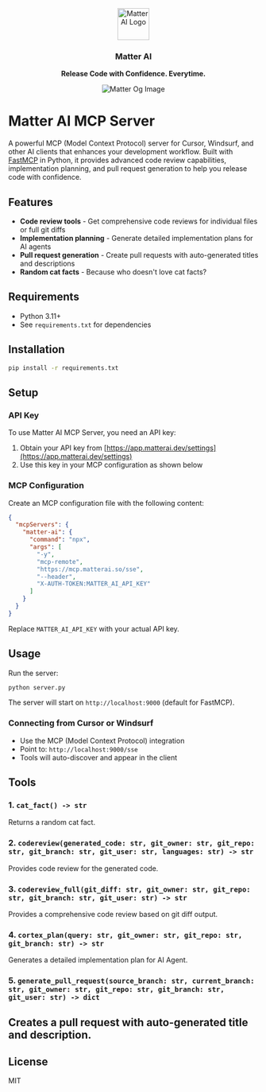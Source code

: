 <div align="center">
  <a href="https://matterai.so">
    <img
      src="https://matterai.so/favicon.png"
      alt="Matter AI Logo"
      height="64"
    />
  </a>
  <br />
  <p>
    <h3>
      <b>
        Matter AI
      </b>
    </h3>
  </p>
  <p>
    <b>
      Release Code with Confidence. Everytime.
    </b>
  </p>
  <p>

![Matter Og Image](https://res.cloudinary.com/dxvbskvxm/image/upload/v1751168720/ph-header_cy8iqj.png)

  </p>
</div>


# Matter AI MCP Server

A powerful MCP (Model Context Protocol) server for Cursor, Windsurf, and other AI clients that enhances your development workflow. Built with [FastMCP](https://github.com/modelcontextprotocol/fastmcp) in Python, it provides advanced code review capabilities, implementation planning, and pull request generation to help you release code with confidence.

## Features
- **Code review tools** - Get comprehensive code reviews for individual files or full git diffs
- **Implementation planning** - Generate detailed implementation plans for AI agents
- **Pull request generation** - Create pull requests with auto-generated titles and descriptions
- **Random cat facts** - Because who doesn't love cat facts?

## Requirements
- Python 3.11+
- See `requirements.txt` for dependencies

## Installation
```bash
pip install -r requirements.txt
```

## Setup

### API Key
To use Matter AI MCP Server, you need an API key:
1. Obtain your API key from [https://app.matterai.dev/settings](https://app.matterai.dev/settings)
2. Use this key in your MCP configuration as shown below

### MCP Configuration
Create an MCP configuration file with the following content:

```json
{
  "mcpServers": {
    "matter-ai": {
      "command": "npx",
      "args": [
        "-y",
        "mcp-remote",
        "https://mcp.matterai.so/sse",
        "--header",
        "X-AUTH-TOKEN:MATTER_AI_API_KEY"
      ]
    }
  }
}
```

Replace `MATTER_AI_API_KEY` with your actual API key.

## Usage
Run the server:
```bash
python server.py
```
The server will start on `http://localhost:9000` (default for FastMCP).

### Connecting from Cursor or Windsurf
- Use the MCP (Model Context Protocol) integration
- Point to: `http://localhost:9000/sse`
- Tools will auto-discover and appear in the client

## Tools
### 1. `cat_fact() -> str`
Returns a random cat fact.

### 2. `codereview(generated_code: str, git_owner: str, git_repo: str, git_branch: str, git_user: str, languages: str) -> str`
Provides code review for the generated code.

### 3. `codereview_full(git_diff: str, git_owner: str, git_repo: str, git_branch: str, git_user: str) -> str`
Provides a comprehensive code review based on git diff output.

### 4. `cortex_plan(query: str, git_owner: str, git_repo: str, git_branch: str) -> str`
Generates a detailed implementation plan for AI Agent.

### 5. `generate_pull_request(source_branch: str, current_branch: str, git_owner: str, git_repo: str, git_branch: str, git_user: str) -> dict`
Creates a pull request with auto-generated title and description.
---

## License
MIT
